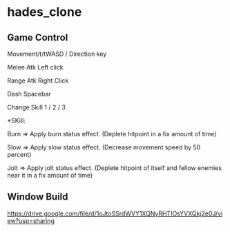 # hades_clone

## Game Control

Movement/t/tWASD / Direction key

Melee Atk&nbsp;Left click

Range Atk       Right Click

Dash            Spacebar

Change Skill    1 / 2 / 3

*SKill:

Burn => Apply burn status effect. (Deplete hitpoint in a fix amount of time)

Slow => Apply slow status effect. (Decrease movement speed by 50 percent)

Jolt => Apply jolt status effect. (Deplete hitpoint of itself and fellow enemies near it in a fix amount of time)

## Window Build

https://drive.google.com/file/d/1oJtoSSrdWVY1XQNyRHTIOsYVXQkj2e0J/view?usp=sharing
